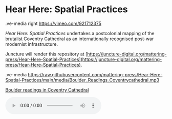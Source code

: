 # Hear Here: Spatial Practices

.ve-media right https://vimeo.com/921712375

*Hear Here: Spatial Practices* undertakes a postcolonial mapping of the brutalist Coventry Cathedral as an internationally recognised post-war modernist infrastructure.

Juncture will render this repository at [https://juncture-digital.org/mattering-press/Hear-Here-Spatial-Practices](https://juncture-digital.org/mattering-press/Hear-Here-Spatial-Practices).

.ve-media https://raw.githubusercontent.com/mattering-press/Hear-Here-Spatial-Practices/main/media/Boulder_Readings_Coventrycathedral.mp3

[Boulder readings in Coventry Cathedral](https://raw.githubusercontent.com/mattering-press/Hear-Here-Spatial-Practices/main/media/Boulder_Readings_Coventrycathedral.mp3)

<audio controls>
  <source src="https://raw.githubusercontent.com/mattering-press/Hear-Here-Spatial-Practices/main/media/Boulder_Readings_Coventrycathedral.mp3" type="audio/mpeg">
  Your browser does not support the audio element.
</audio>
